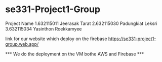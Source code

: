 # se331-Project1-Group

Project Name
1.632115011 Jeerasak Tarat
2.632115030 Padungkiat Leksri
3.632115034 Yasinthon Roekkamyee

link for our website which deploy on the firebase https://se331-project1-group.web.app/

*** We do the deployment on the VM bothe AWS and Firebase ***
